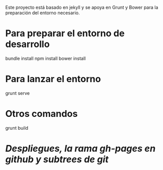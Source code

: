 Este proyecto está basado en jekyll y se apoya en Grunt y Bower para la preparación del entorno necesario. 

Para preparar el entorno de desarrollo
======================================

bundle install
npm install
bower install


Para lanzar el entorno
======================

grunt serve


Otros comandos
==============

grunt build


*Despliegues, la rama gh-pages en github y subtrees de git*
===========================================================
